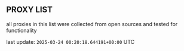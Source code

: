 ## PROXY LIST

all proxies in this list were collected from open sources and tested for functionality

last update: `2025-03-24 00:20:18.644191+00:00` UTC